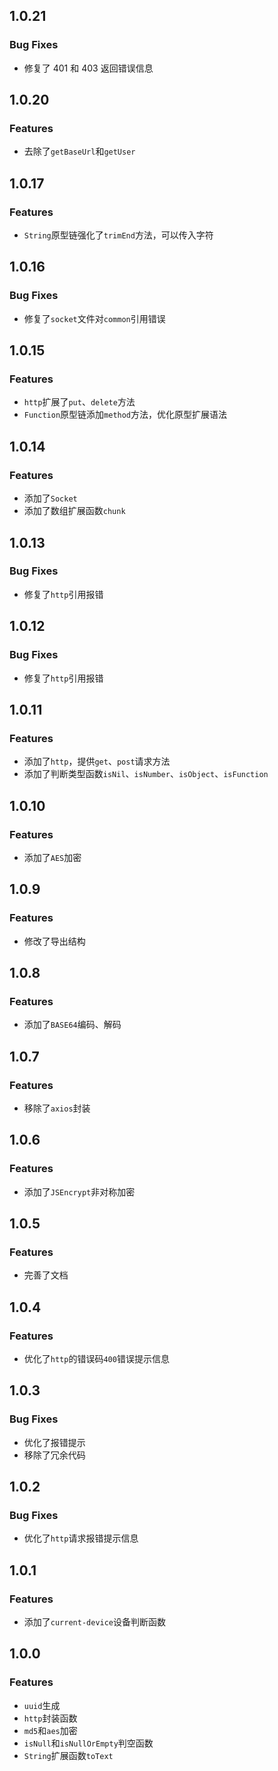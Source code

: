 ## 1.0.21

### Bug Fixes

- 修复了 401 和 403 返回错误信息

## 1.0.20

### Features

- 去除了`getBaseUrl`和`getUser`

## 1.0.17

### Features

- `String`原型链强化了`trimEnd`方法，可以传入字符

## 1.0.16

### Bug Fixes

- 修复了`socket`文件对`common`引用错误

## 1.0.15

### Features

- `http`扩展了`put`、`delete`方法
- `Function`原型链添加`method`方法，优化原型扩展语法

## 1.0.14

### Features

- 添加了`Socket`
- 添加了数组扩展函数`chunk`

## 1.0.13

### Bug Fixes

- 修复了`http`引用报错

## 1.0.12

### Bug Fixes

- 修复了`http`引用报错

## 1.0.11

### Features

- 添加了`http`，提供`get`、`post`请求方法
- 添加了判断类型函数`isNil`、`isNumber`、`isObject`、`isFunction`

## 1.0.10

### Features

- 添加了`AES`加密

## 1.0.9

### Features

- 修改了导出结构

## 1.0.8

### Features

- 添加了`BASE64`编码、解码

## 1.0.7

### Features

- 移除了`axios`封装

## 1.0.6

### Features

- 添加了`JSEncrypt`非对称加密

## 1.0.5

### Features

- 完善了文档

## 1.0.4

### Features

- 优化了`http`的错误码`400`错误提示信息

## 1.0.3

### Bug Fixes

- 优化了报错提示
- 移除了冗余代码

## 1.0.2

### Bug Fixes

- 优化了`http`请求报错提示信息

## 1.0.1

### Features

- 添加了`current-device`设备判断函数

## 1.0.0

### Features

- `uuid`生成
- `http`封装函数
- `md5`和`aes`加密
- `isNull`和`isNullOrEmpty`判空函数
- `String`扩展函数`toText`
